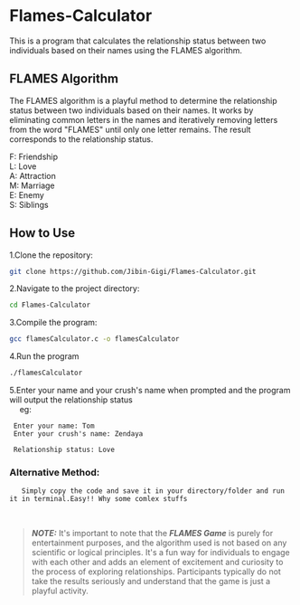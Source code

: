 # Flames-Calculator
This is a program that calculates the relationship status between two individuals based on their names using the FLAMES algorithm.

## FLAMES Algorithm
The FLAMES algorithm is a playful method to determine the relationship status between two individuals based on their names. It works by eliminating common letters in the names and iteratively removing letters from the word "FLAMES" until only one letter remains. The result corresponds to the relationship status.

F: Friendship<br>
L: Love<br>
A: Attraction<br>
M: Marriage<br>
E: Enemy<br>
S: Siblings<br>


## How to Use
1.Clone the repository:
   ```bash
   git clone https://github.com/Jibin-Gigi/Flames-Calculator.git
   ```

2.Navigate to the project directory:
   ```bash
   cd Flames-Calculator
   ```

3.Compile the program:
   ```bash
   gcc flamesCalculator.c -o flamesCalculator
   ```

4.Run the program
   ```bash
   ./flamesCalculator
   ```

5.Enter your name and your crush's name when prompted and the program will output the relationship status<br>
 &emsp; eg:
  ~~~
   Enter your name: Tom
   Enter your crush's name: Zendaya
 
   Relationship status: Love
   ~~~
### Alternative Method:
```
   Simply copy the code and save it in your directory/folder and run it in terminal.Easy!! Why some comlex stuffs
```   

<br>

> **_NOTE:_** 
It's important to note that the <strong>*FLAMES Game*</strong> is purely for entertainment purposes, and the algorithm used is not based on any scientific or logical principles. It's a fun way for individuals to engage with each other and adds an element of excitement and curiosity to the process of exploring relationships. Participants typically do not take the results seriously and understand that the game is just a playful activity.
